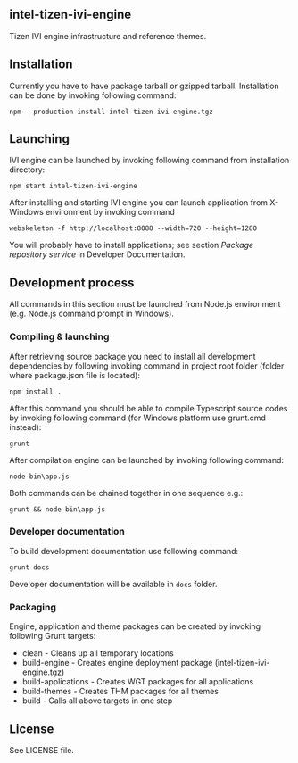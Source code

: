 ## intel-tizen-ivi-engine

Tizen IVI engine infrastructure and reference themes. 

## Installation

Currently you have to have package tarball or gzipped tarball. Installation can be done by invoking following command:

    npm --production install intel-tizen-ivi-engine.tgz
    
## Launching

IVI engine can be launched by invoking following command from installation directory:

    npm start intel-tizen-ivi-engine

After installing and starting IVI engine you can launch application from X-Windows environment by invoking command

	webskeleton -f http://localhost:8088 --width=720 --height=1280

You will probably have to install applications; see section *Package repository service* in Developer Documentation.

## Development process

All commands in this section must be launched from Node.js environment (e.g. Node.js command prompt in Windows).

### Compiling & launching

After retrieving source package you need to install all development dependencies by following invoking command in project root folder (folder where package.json file is located):

	npm install .

After this command you should be able to compile Typescript source codes by invoking following command (for Windows platform use grunt.cmd instead):

	grunt 

After compilation engine can be launched by invoking following command:

	node bin\app.js

Both commands can be chained together in one sequence e.g.:

	grunt && node bin\app.js

### Developer documentation

To build development documentation use following command:

	grunt docs

Developer documentation will be available in `docs` folder. 

### Packaging

Engine, application and theme packages can be created by invoking following Grunt targets:

* clean - Cleans up all temporary locations
* build-engine - Creates engine deployment package (intel-tizen-ivi-engine.tgz)
* build-applications - Creates WGT packages for all applications
* build-themes - Creates THM packages for all themes 
* build - Calls all above targets in one step

## License

See LICENSE file.